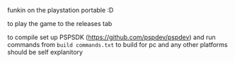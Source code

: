 funkin on the playstation portable :D  

to play the game to the releases tab  

to compile set up PSPSDK (https://github.com/pspdev/pspdev) and run commands from `build commands.txt`
to build for pc and any other platforms should be self explanitory